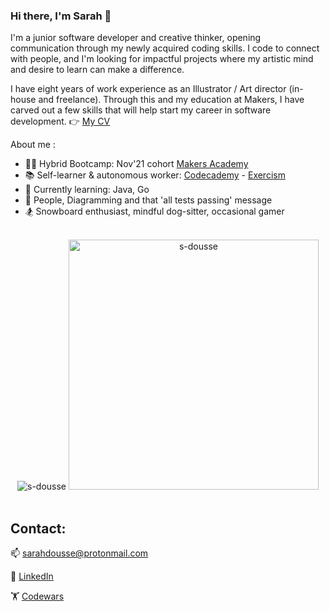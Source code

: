 ### Hi there, I'm Sarah 👋

I'm a junior software developer and creative thinker, opening communication through my newly acquired coding skills. I code to connect with people, and I'm looking for impactful projects where my artistic mind and desire to learn can make a difference.

I have eight years of work experience as an Illustrator / Art director (in-house and freelance). Through this and my education at Makers, I have carved out a few skills that will help start my career in software development. 👉 [My CV](https://github.com/s-dousse/CV)

About me :

- 👩‍🎓 Hybrid Bootcamp: Nov'21 cohort [Makers Academy](/https://makers.tech/)
- 📚 Self-learner & autonomous worker: [Codecademy](https://www.codecademy.com/profiles/s-dousse) - [Exercism](https://exercism.org/profiles/s-dousse)
- 🌱 Currently learning: Java, Go
- 💚 People, Diagramming and that 'all tests passing' message
- 🏂 Snowboard enthusiast, mindful dog-sitter, occasional gamer

<br />
<div align="center">
  <img src="https://github-readme-stats.vercel.app/api/top-langs?username=s-dousse&show_icons=true&title_color=3c8e7e&text_color=7cd1b8&locale=en&layout=compact" alt="s-dousse" />
  <img src="https://github-readme-stats.vercel.app/api?username=s-dousse&show_icons=true&title_color=3c8e7e&text_color=7cd1b8&locale=en" alt="s-dousse" width="400" />
</div>

<br />

## Contact:
📫 <sarahdousse@protonmail.com>

📄 [LinkedIn](https://www.linkedin.com/in/sarahdousse)

🏋 [Codewars](https://www.codewars.com/users/Swa_567)
